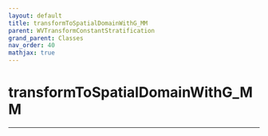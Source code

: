 ```yaml
---
layout: default
title: transformToSpatialDomainWithG_MM
parent: WVTransformConstantStratification
grand_parent: Classes
nav_order: 40
mathjax: true
---
```


#  transformToSpatialDomainWithG_MM




---

